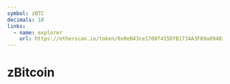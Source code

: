 ```yaml
---
symbol: zBTC
decimals: 18
links:
  - name: explorer
    url: https://etherscan.io/token/0x0eB43ce1708f415DfB1734A3F69a89403011A4C1
---
```


# zBitcoin
